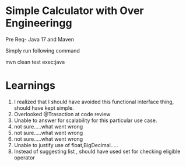# Simple Calculator with Over Engineeringg

Pre Req- Java 17 and Maven

Simply run following command

mvn clean test exec:java



# Learnings
1. I realized that I should have avoided this functional interface thing, should have kept simple.
2. Overlooked @Trasaction at code review
3. Unable to answer for scalability for this particular use case.
4. not sure.....what went wrong 
5. not sure.....what went wrong
6. not sure.....what went wrong
7. Unable to justify use of float,BigDecimal.....
8. Instead of suggesting list , should have used set for checking eligible operator
